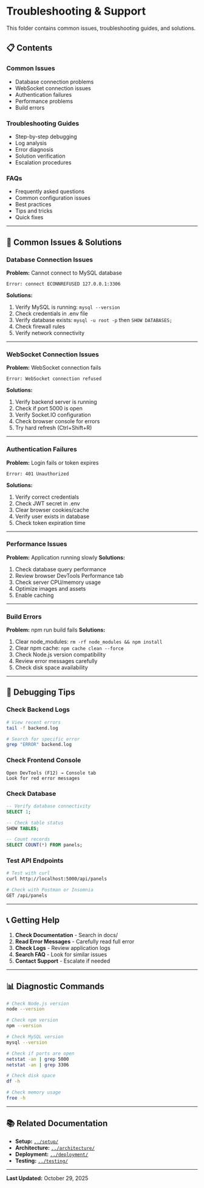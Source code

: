 # Troubleshooting & Support

This folder contains common issues, troubleshooting guides, and solutions.

## 📋 Contents

### Common Issues
- Database connection problems
- WebSocket connection issues
- Authentication failures
- Performance problems
- Build errors

### Troubleshooting Guides
- Step-by-step debugging
- Log analysis
- Error diagnosis
- Solution verification
- Escalation procedures

### FAQs
- Frequently asked questions
- Common configuration issues
- Best practices
- Tips and tricks
- Quick fixes

---

## 🔴 Common Issues & Solutions

### Database Connection Issues

**Problem:** Cannot connect to MySQL database
```
Error: connect ECONNREFUSED 127.0.0.1:3306
```

**Solutions:**
1. Verify MySQL is running: `mysql --version`
2. Check credentials in .env file
3. Verify database exists: `mysql -u root -p` then `SHOW DATABASES;`
4. Check firewall rules
5. Verify network connectivity

---

### WebSocket Connection Issues

**Problem:** WebSocket connection fails
```
Error: WebSocket connection refused
```

**Solutions:**
1. Verify backend server is running
2. Check if port 5000 is open
3. Verify Socket.IO configuration
4. Check browser console for errors
5. Try hard refresh (Ctrl+Shift+R)

---

### Authentication Failures

**Problem:** Login fails or token expires
```
Error: 401 Unauthorized
```

**Solutions:**
1. Verify correct credentials
2. Check JWT secret in .env
3. Clear browser cookies/cache
4. Verify user exists in database
5. Check token expiration time

---

### Performance Issues

**Problem:** Application running slowly
**Solutions:**
1. Check database query performance
2. Review browser DevTools Performance tab
3. Check server CPU/memory usage
4. Optimize images and assets
5. Enable caching

---

### Build Errors

**Problem:** npm run build fails
**Solutions:**
1. Clear node_modules: `rm -rf node_modules && npm install`
2. Clear npm cache: `npm cache clean --force`
3. Check Node.js version compatibility
4. Review error messages carefully
5. Check disk space availability

---

## 🔧 Debugging Tips

### Check Backend Logs
```bash
# View recent errors
tail -f backend.log

# Search for specific error
grep "ERROR" backend.log
```

### Check Frontend Console
```
Open DevTools (F12) → Console tab
Look for red error messages
```

### Check Database
```sql
-- Verify database connectivity
SELECT 1;

-- Check table status
SHOW TABLES;

-- Count records
SELECT COUNT(*) FROM panels;
```

### Test API Endpoints
```bash
# Test with curl
curl http://localhost:5000/api/panels

# Check with Postman or Insomnia
GET /api/panels
```

---

## 📞 Getting Help

1. **Check Documentation** - Search in docs/
2. **Read Error Messages** - Carefully read full error
3. **Check Logs** - Review application logs
4. **Search FAQ** - Look for similar issues
5. **Contact Support** - Escalate if needed

---

## 📊 Diagnostic Commands

```bash
# Check Node.js version
node --version

# Check npm version
npm --version

# Check MySQL version
mysql --version

# Check if ports are open
netstat -an | grep 5000
netstat -an | grep 3306

# Check disk space
df -h

# Check memory usage
free -h
```

---

## 📚 Related Documentation

- **Setup:** [`../setup/`](../setup/)
- **Architecture:** [`../architecture/`](../architecture/)
- **Deployment:** [`../deployment/`](../deployment/)
- **Testing:** [`../testing/`](../testing/)

---

**Last Updated:** October 29, 2025
